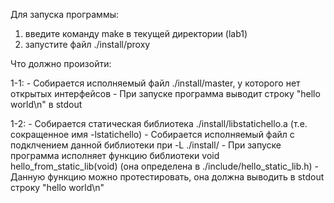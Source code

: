 Для запуска программы:
1) введите команду make в текущей директории (lab1)
2) запустите файл ./install/proxy

Что должно произойти:

1-1:
    - Собирается исполняемый файл ./install/master, у которого нет открытых интерфейсов
    - При запуске программа выводит строку "hello world\n" в stdout

1-2:
    - Собирается статическая библиотека ./install/libstatichello.a (т.е. сокращенное имя -lstatichello)
    - Собирается исполняемый файл с подклчением данной библиотеки при -L ./install/
    - При запуске программа исполняет функцию библиотеки void hello_from_static_lib(void) (она определена в ./include/hello_static_lib.h)
    - Данную функцию можно протестировать, она должна выводить в stdout строку "hello world\n"
